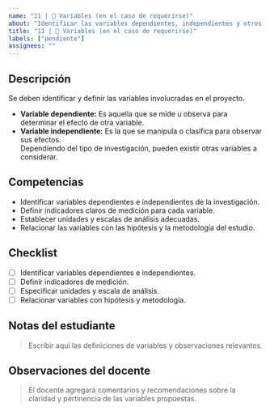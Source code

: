 ```yaml
---
name: "11 | 🔢 Variables (en el caso de requerirse)"
about: "Identificar las variables dependientes, independientes y otros tipos relevantes según la naturaleza del proyecto de investigación."
title: "11 | 🔢 Variables (en el caso de requerirse)"
labels: ["pendiente"]
assignees: ""
---
```


## Descripción
Se deben identificar y definir las variables involucradas en el proyecto.  
- **Variable dependiente:** Es aquella que se mide u observa para determinar el efecto de otra variable.  
- **Variable independiente:** Es la que se manipula o clasifica para observar sus efectos.  
Dependiendo del tipo de investigación, pueden existir otras variables a considerar.

## Competencias
- Identificar variables dependientes e independientes de la investigación.  
- Definir indicadores claros de medición para cada variable.  
- Establecer unidades y escalas de análisis adecuadas.  
- Relacionar las variables con las hipótesis y la metodología del estudio.  

## Checklist
- [ ] Identificar variables dependientes e independientes.  
- [ ] Definir indicadores de medición.  
- [ ] Especificar unidades y escala de análisis.  
- [ ] Relacionar variables con hipótesis y metodología.  

## Notas del estudiante
> Escribir aquí las definiciones de variables y observaciones relevantes.

## Observaciones del docente
> El docente agregará comentarios y recomendaciones sobre la claridad y pertinencia de las variables propuestas.
